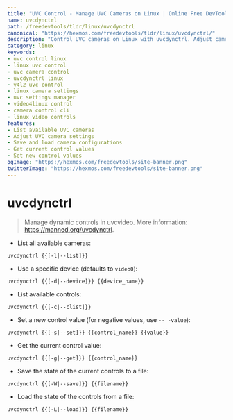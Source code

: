 ```yaml
---
title: "UVC Control - Manage UVC Cameras on Linux | Online Free DevTools by Hexmos"
name: uvcdynctrl
path: /freedevtools/tldr/linux/uvcdynctrl
canonical: "https://hexmos.com/freedevtools/tldr/linux/uvcdynctrl/"
description: "Control UVC cameras on Linux with uvcdynctrl. Adjust camera settings, save configurations, and load profiles. Free online tool, no registration required."
category: linux
keywords:
- uvc control linux
- linux uvc control
- uvc camera control
- uvcdynctrl linux
- v4l2 uvc control
- linux camera settings
- uvc settings manager
- video4linux control
- camera control cli
- linux video controls
features:
- List available UVC cameras
- Adjust UVC camera settings
- Save and load camera configurations
- Get current control values
- Set new control values
ogImage: "https://hexmos.com/freedevtools/site-banner.png"
twitterImage: "https://hexmos.com/freedevtools/site-banner.png"
---
```


# uvcdynctrl

> Manage dynamic controls in uvcvideo.
> More information: <https://manned.org/uvcdynctrl>.

- List all available cameras:

`uvcdynctrl {{[-l|--list]}}`

- Use a specific device (defaults to `video0`):

`uvcdynctrl {{[-d|--device]}} {{device_name}}`

- List available controls:

`uvcdynctrl {{[-c|--clist]}}`

- Set a new control value (for negative values, use `-- -value`):

`uvcdynctrl {{[-s|--set]}} {{control_name}} {{value}}`

- Get the current control value:

`uvcdynctrl {{[-g|--get]}} {{control_name}}`

- Save the state of the current controls to a file:

`uvcdynctrl {{[-W|--save]}} {{filename}}`

- Load the state of the controls from a file:

`uvcdynctrl {{[-L|--load]}} {{filename}}`
